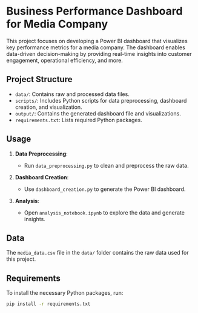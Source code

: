 # Business Performance Dashboard for Media Company

This project focuses on developing a Power BI dashboard that visualizes key performance metrics for a media company. The dashboard enables data-driven decision-making by providing real-time insights into customer engagement, operational efficiency, and more.

## Project Structure

- `data/`: Contains raw and processed data files.
- `scripts/`: Includes Python scripts for data preprocessing, dashboard creation, and visualization.
- `output/`: Contains the generated dashboard file and visualizations.
- `requirements.txt`: Lists required Python packages.

## Usage

1. **Data Preprocessing**:
   - Run `data_preprocessing.py` to clean and preprocess the raw data.
   
2. **Dashboard Creation**:
   - Use `dashboard_creation.py` to generate the Power BI dashboard.
   
3. **Analysis**:
   - Open `analysis_notebook.ipynb` to explore the data and generate insights.
   
## Data

The `media_data.csv` file in the `data/` folder contains the raw data used for this project.

## Requirements

To install the necessary Python packages, run:

```bash
pip install -r requirements.txt
